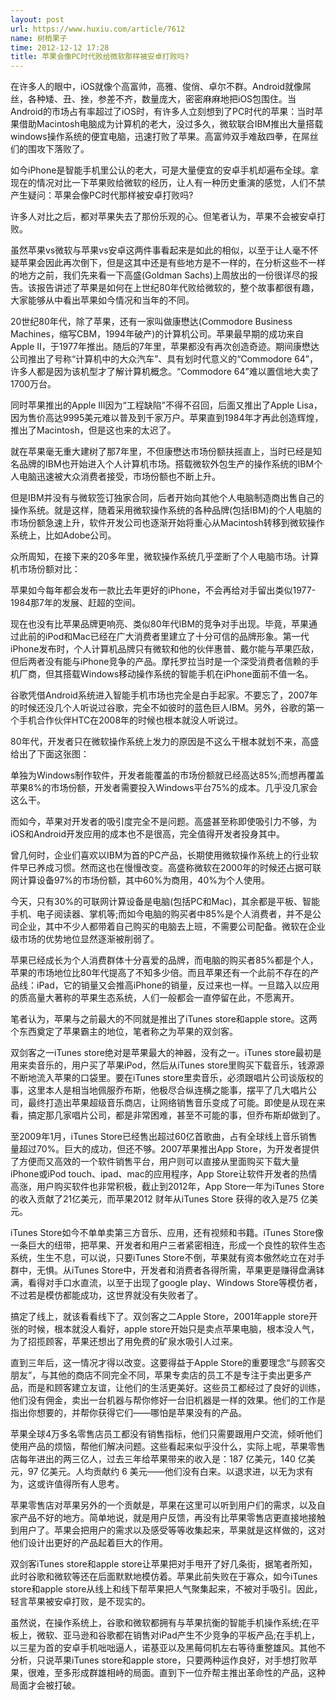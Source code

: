 ```yaml
---
layout: post
url: https://www.huxiu.com/article/7612
name: 树梢果子
time: 2012-12-12 17:28
title: 苹果会像PC时代败给微软那样被安卓打败吗?
---
```

在许多人的眼中，iOS就像个高富帅，高雅、俊俏、卓尔不群。Android就像屌丝，各种矮、丑、挫，参差不齐，数量庞大，密密麻麻地把iOS包围住。当Android的市场占有率超过了iOS时，有许多人立刻想到了PC时代的苹果：当时苹果借助Macintosh电脑成为计算机的老大，没过多久，微软联合IBM推出大量搭载windows操作系统的便宜电脑，迅速打败了苹果。高富帅双手难敌四拳，在屌丝们的围攻下落败了。

如今iPhone是智能手机里公认的老大，可是大量便宜的安卓手机却遍布全球。拿现在的情况对比一下苹果败给微软的经历，让人有一种历史重演的感觉，人们不禁产生疑问：苹果会像PC时代那样被安卓打败吗?

许多人对比之后，都对苹果失去了那份乐观的心。但笔者认为，苹果不会被安卓打败。

虽然苹果vs微软与苹果vs安卓这两件事看起来是如此的相似，以至于让人毫不怀疑苹果会因此再次倒下，但是这其中还是有些地方是不一样的，在分析这些不一样的地方之前，我们先来看一下高盛(Goldman Sachs)上周放出的一份很详尽的报告。该报告讲述了苹果是如何在上世纪80年代败给微软的，整个故事都很有趣，大家能够从中看出苹果如今情况和当年的不同。

20世纪80年代，除了苹果，还有一家叫做康懋达(Commodore Business Machines，缩写CBM，1994年破产)的计算机公司。苹果最早期的成功来自Apple II，于1977年推出。随后的7年里，苹果都没有再次创造奇迹。期间康懋达公司推出了号称“计算机中的大众汽车”、具有划时代意义的“Commodore 64”，许多人都是因为该机型才了解计算机概念。“Commodore 64”难以置信地大卖了1700万台。

同时苹果推出的Apple III因为“工程缺陷”不得不召回，后面又推出了Apple Lisa，因为售价高达9995美元难以普及到千家万户。苹果直到1984年才再此创造辉煌，推出了Macintosh，但是这也来的太迟了。

就在苹果毫无重大建树了那7年里，不但康懋达市场份额扶摇直上，当时已经是知名品牌的IBM也开始进入个人计算机市场。搭载微软外包生产的操作系统的IBM个人电脑迅速被大众消费者接受，市场份额也不断上升。

但是IBM并没有与微软签订独家合同，后者开始向其他个人电脑制造商出售自己的操作系统。就是这样，随着采用微软操作系统的各种品牌(包括IBM)的个人电脑的市场份额急速上升，软件开发公司也逐渐开始将重心从Macintosh转移到微软操作系统上，比如Adobe公司。

众所周知，在接下来的20多年里，微软操作系统几乎垄断了个人电脑市场。计算机市场份额对比：

苹果如今每年都会发布一款比去年更好的iPhone，不会再给对手留出类似1977-1984那7年的发展、赶超的空间。

现在也没有比苹果品牌更响亮、类似80年代IBM的竞争对手出现。毕竟，苹果通过此前的iPod和Mac已经在广大消费者里建立了十分可信的品牌形象。第一代iPhone发布时，个人计算机品牌只有微软和他的伙伴惠普、戴尔能与苹果匹敌，但后两者没有能与iPhone竞争的产品。摩托罗拉当时是一个深受消费者信赖的手机厂商，但其搭载Windows移动操作系统的智能手机在iPhone面前不值一名。

谷歌凭借Android系统进入智能手机市场也完全是白手起家。不要忘了，2007年的时候还没几个人听说过谷歌，完全不如彼时的蓝色巨人IBM。另外，谷歌的第一个手机合作伙伴HTC在2008年的时候也根本就没人听说过。

80年代，开发者只在微软操作系统上发力的原因是不这么干根本就划不来，高盛给出了下面这张图：

单独为Windows制作软件，开发者能覆盖的市场份额就已经高达85%;而想再覆盖苹果8%的市场份额，开发者需要投入Windows平台75%的成本。几乎没几家会这么干。

而如今，苹果对开发者的吸引度完全不是问题。高盛甚至称即使吸引力不够，为iOS和Android开发应用的成本也不是很高，完全值得开发者投身其中。

曾几何时，企业们喜欢以IBM为首的PC产品，长期使用微软操作系统上的行业软件早已养成习惯。然而这也在慢慢改变。高盛称微软在2000年的时候还占据可联网计算设备97%的市场份额，其中60%为商用，40%为个人使用。

今天，只有30%的可联网计算设备是电脑(包括PC和Mac)，其余都是平板、智能手机、电子阅读器、掌机等;而如今电脑的购买者中85%是个人消费者，并不是公司企业，其中不少人都带着自己购买的电脑去上班，不需要公司配备。微软在企业级市场的优势地位显然逐渐被削弱了。

苹果已经成长为个人消费群体十分喜爱的品牌，而电脑的购买者85%都是个人，苹果的市场地位比80年代提高了不知多少倍。而且苹果还有一个此前不存在的产品线：iPad，它的销量又会推高iPhone的销量，反过来也一样。一旦踏入以应用的质高量大著称的苹果生态系统，人们一般都会一直停留在此，不愿离开。

笔者认为，苹果与之前最大的不同就是推出了iTunes store和apple store。这两个东西奠定了苹果霸主的地位，笔者称之为苹果的双剑客。

双剑客之一iTunes store绝对是苹果最大的神器，没有之一。iTunes store最初是用来卖音乐的，用户买了苹果iPod，然后从iTunes store里购买下载音乐，钱源源不断地流入苹果的口袋里。要在iTunes store里卖音乐，必须跟唱片公司谈版权的事，这里本人是相当地佩服乔布斯，他极尽合纵连横之能事，摆平了几大唱片公司，最终打造出苹果超级音乐商店，让网络销售音乐变成了可能。即使是从现在来看，搞定那几家唱片公司，都是非常困难，甚至不可能的事，但乔布斯却做到了。

至2009年1月，iTunes Store已经售出超过60亿首歌曲，占有全球线上音乐销售量超过70%。巨大的成功，但还不够。2007苹果推出App Store，为开发者提供了方便而又高效的一个软件销售平台，用户则可以直接从里面购买下载大量iPhone或iPod touch、ipad、mac的应用程序，App Store让软件开发者的热情高涨，用户购买软件也非常积极，截止到2012年，App Store一年为iTunes Store的收入贡献了21亿美元，而苹果2012 财年从iTunes Store 获得的收入是75 亿美元。

iTunes Store如今不单单卖第三方音乐、应用，还有视频和书籍。iTunes Store像一条巨大的纽带，把苹果、开发者和用户三者紧密相连，形成一个良性的软件生态系统，生生不息，可以说，只要iTunes Store不倒，苹果就有资本傲然屹立在对手群中，无惧。从iTunes Store中，开发者和消费者各得所需，苹果更是赚得盘满钵满，看得对手口水直流，以至于出现了google play、Windows Store等模仿者，不过若是模仿都能成功，这世界就没有失败者了。

搞定了线上，就该看看线下了。双剑客之二Apple Store，2001年apple store开张的时候，根本就没人看好，apple store开始只是卖点苹果电脑，根本没人气，为了招揽顾客，苹果还想出了用免费的矿泉水吸引人过来。

直到三年后，这一情况才得以改变。这要得益于Apple Store的重要理念“与顾客交朋友”，与其他的商店不同完全不同，苹果专卖店的员工不是专注于卖出更多产品，而是和顾客建立友谊，让他们的生活更美好。这些员工都经过了良好的训练，他们没有佣金，卖出一台机器与帮你修好一台旧机器是一样的效果。他们的工作是指出你想要的，并帮你获得它们——哪怕是苹果没有的产品。

苹果全球4万多名零售店员工都没有销售指标，他们只需要跟用户交流，倾听他们使用产品的烦恼，帮他们解决问题。这些看起来似乎没什么，实际上呢，苹果零售店每年进出的两三亿人，过去三年给苹果带来的收入是：187 亿美元，140 亿美元，97 亿美元。人均贡献约 6 美元——他们没有白来。以退求进，以无为求有为，这或许值得所有人思考。

苹果零售店对苹果另外的一个贡献是，苹果在这里可以听到用户们的需求，以及自家产品不好的地方。简单地说，就是用户反馈，再没有比苹果零售店更直接地接触到用户了。苹果会把用户的需求以及感受等等收集起来，苹果就是这样做的，这对他们设计出更好的产品起着巨大的作用。

双剑客iTunes store和apple store让苹果把对手甩开了好几条街，据笔者所知，此时谷歌和微软等还在后面默默地模仿着。苹果此前失败在于寡众，如今iTunes store和apple store从线上和线下帮苹果把人气聚集起来，不被对手吸引。因此，轻言苹果被安卓打败，是不现实的。

虽然说，在操作系统上，谷歌和微软都拥有与苹果抗衡的智能手机操作系统;在平板上，微软、亚马逊和谷歌都在销售对iPad产生不少竞争的平板产品;在手机上，以三星为首的安卓手机咄咄逼人，诺基亚以及黑莓伺机左右等待重整雄风。其他不分析，只说苹果iTunes store和apple store，只要两种运作良好，对手想打败苹果，很难，至多形成群雄相峙的局面。直到下一位乔帮主推出革命性的产品，这种局面才会被打破。

